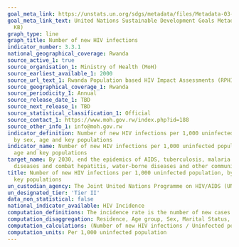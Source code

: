 ```yaml
---
goal_meta_link: https://unstats.un.org/sdgs/metadata/files/Metadata-03-03-01.pdf
goal_meta_link_text: United Nations Sustainable Development Goals Metadata (PDF 372
  KB)
graph_type: line
graph_title: Number of new HIV infections
indicator_number: 3.3.1
national_geographical_coverage: Rwanda
source_active_1: true
source_organisation_1: Ministry of Health (MoH)
source_earliest_available_1: 2000
source_url_text_1: Rwanda Population based HIV Impact Assessments (RPHIA)
source_geographical_coverage_1: Rwanda
source_periodicity_1: Annual
source_release_date_1: TBD
source_next_release_1: TBD
source_statistical_classification_1: Official
source_contact_1: https://www.moh.gov.rw/index.php?id=188
source_other_info_1: info@moh.gov.rw
indicator_definition: Number of new HIV infections per 1,000 uninfected population,
  by sex, age and key populations
indicator_name: Number of new HIV infections per 1,000 uninfected population, by sex,
  age and key populations
target_name: By 2030, end the epidemics of AIDS, tuberculosis, malaria and neglected tropical
  diseases and combat hepatitis, water-borne diseases and other communicable diseases
title: Number of new HIV infections per 1,000 uninfected population, by sex, age and
  key populations
un_custodian_agency: The Joint United Nations Programme on HIV/AIDS (UNAIDS)
un_designated_tier: 'Tier II'
data_non_statistical: false
national_indicator_available: HIV Incidence 
computation_definitions: The incidence rate is the number of new cases per population at risk in a given time period  
computation_disaggregation: Residence, Age group, Sex, Marital Status, Risk Factors
computation_calculations: (Number of new HIV infections / Uninfected population)* "1,000  
computation_units: Per 1,000 uninfected population
---
```

